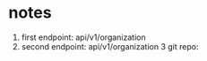 notes
======
1. first endpoint: api/v1/organization
2. second endpoint: api/v1/organization
3 git repo: 